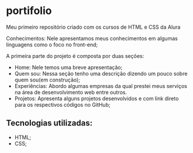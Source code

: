 # portifolio
Meu primeiro repositório criado com os cursos de HTML e CSS da Alura


Conhecimentos: Nele apresentamos meus conhecimentos em algumas linguagens como o foco no front-end;

A primeira parte do projeto é composta por duas seções:

- Home: Nele temos uma breve apresentação;
- Quem sou: Nessa seção tenho uma descrição dizendo um pouco sobre quem sou(em construção);
- Experiências: Abordo algumas empresas da qual prestei meus serviços na área de desenvolvimento web entre outros.
- Projetos: Apresenta alguns projetos desenvolvidos e com link direto para os respectivos códigos no GitHub;

## Tecnologias utilizadas:

- HTML;
- CSS;

